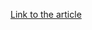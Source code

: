 [Link to the article](https://www.huntress.com/blog/unwanted-access-protecting-against-the-growing-threat-of-session-hijacking-and-credential-theft)
